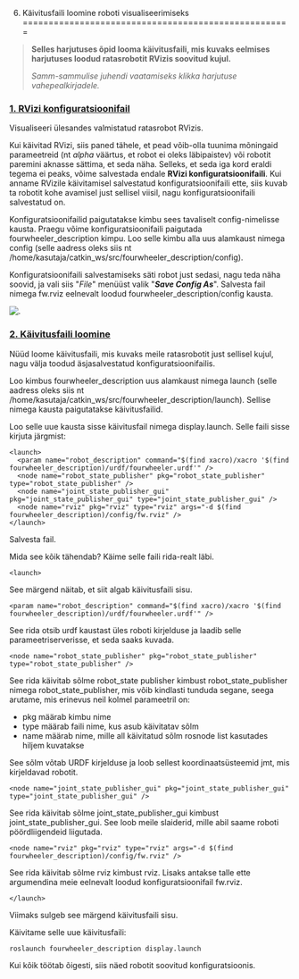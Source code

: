 



 6. Käivitusfaili loomine roboti visualiseerimiseks
====================================================











> 
> 
> **Selles harjutuses õpid looma käivitusfaili, mis kuvaks eelmises harjutuses loodud ratasrobotit RVizis soovitud kujul.**
> 
> 
> 
> 
> *Samm-sammulise juhendi vaatamiseks klikka harjutuse vahepealkirjadele.*
> 
> 
> 
> 



### [**1. RVizi konfiguratsioonifail**](#)

Visualiseeri ülesandes valmistatud ratasrobot RVizis.




 Kui käivitad RVizi, siis paned tähele, et pead võib-olla tuunima mõningaid parameetreid (nt *alpha* väärtus, et robot ei oleks läbipaistev) või robotit paremini aknasse sättima, et seda näha. Selleks, et seda iga kord eraldi tegema ei peaks, võime salvestada endale **RVizi konfiguratsioonifaili**. Kui anname RVizile käivitamisel salvestatud konfiguratsioonifaili ette, siis kuvab ta robotit kohe avamisel just sellisel viisil, nagu konfiguratsioonifaili salvestatud on.




 Konfiguratsioonifailid paigutatakse kimbu sees tavaliselt config-nimelisse kausta. Praegu võime konfiguratsioonifaili paigutada fourwheeler\_description kimpu. Loo selle kimbu alla uus alamkaust nimega config (selle aadress oleks siis nt /home/kasutaja/catkin\_ws/src/fourwheeler\_description/config).




 Konfiguratsioonifaili salvestamiseks säti robot just sedasi, nagu teda näha soovid, ja vali siis "*File*" menüüst valik "***Save Config As***". Salvesta fail nimega fw.rviz eelnevalt loodud fourwheeler\_description/config kausta.




![.](https://sisu.ut.ee/sites/default/files/rosak/files/saveas.png)









### [**2. Käivitusfaili loomine**](#)

Nüüd loome käivitusfaili, mis kuvaks meile ratasrobotit just sellisel kujul, nagu välja toodud äsjasalvestatud konfiguratsioonifailis.




 Loo kimbus fourwheeler\_description uus alamkaust nimega launch (selle aadress oleks siis nt /home/kasutaja/catkin\_ws/src/fourwheeler\_description/launch). Sellise nimega kausta paigutatakse käivitusfailid.




 Loo selle uue kausta sisse käivitusfail nimega display.launch. Selle faili sisse kirjuta järgmist:




```
<launch>
  <param name="robot_description" command="$(find xacro)/xacro '$(find fourwheeler_description)/urdf/fourwheeler.urdf'" />
  <node name="robot_state_publisher" pkg="robot_state_publisher" type="robot_state_publisher" />
  <node name="joint_state_publisher_gui" pkg="joint_state_publisher_gui" type="joint_state_publisher_gui" />
  <node name="rviz" pkg="rviz" type="rviz" args="-d $(find fourwheeler_description)/config/fw.rviz" />
</launch>
```


 Salvesta fail.




 Mida see kõik tähendab? Käime selle faili rida-realt läbi.




```
<launch>
```


 See märgend näitab, et siit algab käivitusfaili sisu.




```
<param name="robot_description" command="$(find xacro)/xacro '$(find fourwheeler_description)/urdf/fourwheeler.urdf'" />
```


 See rida otsib urdf kaustast üles roboti kirjelduse ja laadib selle parameetriserverisse, et seda saaks kuvada.




```
<node name="robot_state_publisher" pkg="robot_state_publisher" type="robot_state_publisher" />
```


 See rida käivitab sõlme robot\_state publisher kimbust robot\_state\_publisher nimega robot\_state\_publisher, mis võib kindlasti tunduda segane, seega arutame, mis erinevus neil kolmel parameetril on:



* pkg määrab kimbu nime
* type määrab faili nime, kus asub käivitatav sõlm
* name määrab nime, mille all käivitatud sõlm rosnode list kasutades hiljem kuvatakse



 See sõlm võtab URDF kirjelduse ja loob sellest koordinaatsüsteemid jmt, mis kirjeldavad robotit.




```
<node name="joint_state_publisher_gui" pkg="joint_state_publisher_gui" type="joint_state_publisher_gui" />
```


 See rida käivitab sõlme joint\_state\_publisher\_gui kimbust joint\_state\_publisher\_gui. See loob meile slaiderid, mille abil saame roboti pöördliigendeid liigutada.




```
<node name="rviz" pkg="rviz" type="rviz" args="-d $(find fourwheeler_description)/config/fw.rviz" />
```


 See rida käivitab sõlme rviz kimbust rviz. Lisaks antakse talle ette argumendina meie eelnevalt loodud konfiguratsioonifail fw.rviz.




```
</launch>
```


 Viimaks sulgeb see märgend käivitusfaili sisu.




 Käivitame selle uue käivitusfaili:




```
roslaunch fourwheeler_description display.launch
```


 Kui kõik töötab õigesti, siis näed robotit soovitud konfiguratsioonis.








 


